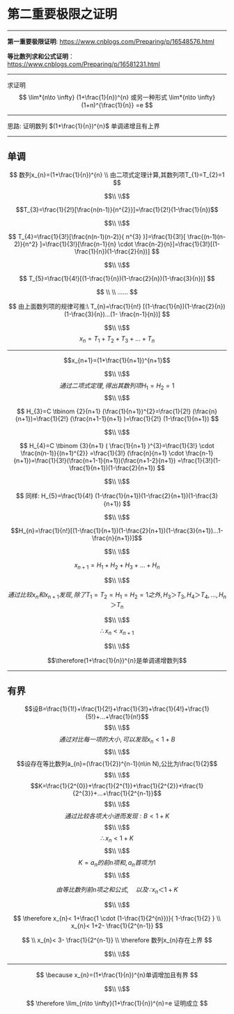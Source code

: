 # 第二重要极限之证明

<hr>

**第一重要极限证明**: https://www.cnblogs.com/Preparing/p/16548576.html

**等比数列求和公式证明**： https://www.cnblogs.com/Preparing/p/16581231.html

<hr>

求证明$$ \lim*{n\to \infty} (1+\frac{1}{n})^{n} 或另一种形式 \lim*{n\to \infty} (1+n)^{\frac{1}{n}} =e $$

<hr>

思路: 证明数列 $(1+\frac{1}{n})^{n}$ 单调递增且有上界

<hr>

## 单调

$$
数列x_{n}=(1+\frac{1}{n})^{n}
\\
由二项式定理计算,其数列项T_{1}=T_{2}=1
$$

$$\\ \\$$

$$T_{3}=\frac{1}{2!}[\frac{n(n-1)}{n^{2}}]=\frac{1}{2!}(1-\frac{1}{n})$$

$$\\ \\$$

$$
T_{4}=\frac{1}{3!}[\frac{n(n-1)(n-2)}{ n^{3} }]=\frac{1}{3!}[ \frac{(n-1)(n-2)}{n^2} ]=\frac{1}{3!}[\frac{n-1}{n} \cdot \frac{n-2}{n}]=\frac{1}{3!}[(1-\frac{1}{n})(1-\frac{2}{n})]
$$

$$\\ \\$$

$$
T_{5}=\frac{1}{4!}[(1-\frac{1}{n})(1-\frac{2}{n})(1-\frac{3}{n})]
$$

$$ \\ \\ ...... $$

$$
由上面数列项的规律可推:\
T_{n}=\frac{1}{n!} [(1-\frac{1}{n})(1-\frac{2}{n})(1-\frac{3}{n})...(1- \frac{n-1}{n})]
$$

$$\\ \\$$
$$x_{n}=T_{1}+T_{2}+T_{3}+...+T_{n}$$

<hr>

$$x_{n+1}=(1+\frac{1}{n+1})^{n+1}$$

$$\\ \\$$
$$通过二项式定理,得出其数列项H_{1}=H_{2}=1$$
$$\\ \\$$

$$
H_{3}=C \tbinom {2}{n+1} (\frac{1}{n+1})^{2}=\frac{1}{2!} (\frac{n}{n+1})=\frac{1}{2!} (\frac{n+1-1}{n+1} )=\frac{1}{2!} (1-\frac{1}{n+1})
$$

$$\\ \\$$

$$
H_{4}=C \tbinom {3}{n+1} ( \frac{1}{n+1} )^{3}=\frac{1}{3!} \cdot \frac{n(n-1)}{(n+1)^{2}}
=\frac{1}{3!} (\frac{n}{n+1} \cdot \frac{n-1}{n+1})=\frac{1}{3!}(\frac{n+1-1}{n+1})(\frac{n+1-2}{n+1})
=\frac{1}{3!}(1-\frac{1}{n+1})(1-\frac{2}{n+1})
$$

$$\\ \\$$

$$
同样:
H_{5}=\frac{1}{4!} (1-\frac{1}{n+1})(1-\frac{2}{n+1})(1-\frac{3}{n+1})
$$

$$\\ \\$$

$$H_{n}=\frac{1}{n!}[(1-\frac{1}{n+1})(1-\frac{2}{n+1})(1-\frac{3}{n+1})...1-\frac{n}{n+1})]$$

$$\\ \\$$

$$x_{n+1}=H_{1}+H_{2}+H_{3}+...+H_{n}$$

$$\\ \\$$

$$
通过比较x_{n}和x_{n+1}发现,除了T_{1}  = T_{2} = H_{1} = H_{2}=1之外,H_{3}＞T_{3},H_{4}＞T_{4}, ... , H_{n}＞T_{n}
$$

$$\\ \\$$
$$\therefore x_{n} < x_{n+1}$$

$$\\ \\$$

$$\therefore(1+\frac{1}{n})^{n}是单调递增数列$$

<hr>

## 有界

$$设B=\frac{1}{1!}+\frac{1}{2!}+\frac{1}{3!}+\frac{1}{4!}+\frac{1}{5!}+...+\frac{1}{n!}$$
$$\\ \\$$
$$通过对比每一项的大小,可以发现x_{n}<1+B$$
$$\\ \\$$
$$设存在等比数列a_{n}=(\frac{1}{2})^{n-1}(n\in N),公比为\frac{1}{2}$$
$$\\ \\$$
$$K=\frac{1}{2^{0}}+\frac{1}{2^{1}}+\frac{1}{2^{2}}+\frac{1}{2^{3}}+...+\frac{1}{2^{n-1}}$$
$$\\ \\$$
$$通过比较各项大小进而发现:B<1+K$$
$$\\ \\$$
$$\therefore x_{n}<1+K$$
$$\\ \\$$
$$K=a_{n}的前n项和,a_{n}首项为1$$
$$\\ \\$$

$$
由等比数列前n项之和公式,\quad 以及\because x_{n}＜1+K
$$

$$\\ \\$$

$$
\therefore x_{n}< 1+\frac{1 \cdot (1-\frac{1}{2^{n}})}{ 1-\frac{1}{2} }
\\
x_{n}< 1+2- \frac{1}{2^{n-1}}
$$

$$
\\
x_{n}< 3- \frac{1}{2^{n-1}}
\\
\therefore 数列x_{n}存在上界
$$

$$\\ \\$$

<hr>

$$
\because x_{n}=(1+\frac{1}{n})^{n}单调增加且有界
$$

$$\\ \\$$

$$
\therefore \lim_{n\to \infty}(1+\frac{1}{n})^{n}=e 证明成立
$$
